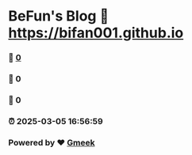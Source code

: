 # BeFun's Blog :link: https://bifan001.github.io 
### :page_facing_up: [0](https://bifan001.github.io/tag.html) 
### :speech_balloon: 0 
### :hibiscus: 0 
### :alarm_clock: 2025-03-05 16:56:59 
### Powered by :heart: [Gmeek](https://github.com/Meekdai/Gmeek)
